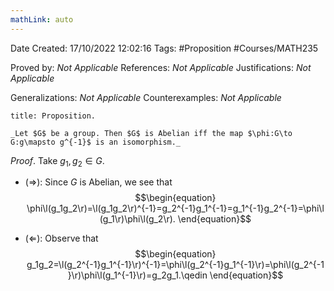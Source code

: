 ```yaml
---
mathLink: auto
---
```


<div class="topSpace"></div>

Date Created: 17/10/2022 12:02:16
Tags: #Proposition #Courses/MATH235

Proved by: _Not Applicable_
References: _Not Applicable_
Justifications: _Not Applicable_

Generalizations: _Not Applicable_
Counterexamples: _Not Applicable_

``` ad-Proposition
title: Proposition.

_Let $G$ be a group. Then $G$ is Abelian iff the map $\phi:G\to G:g\mapsto g^{-1}$ is an isomorphism._

```

_Proof_. Take $g_1,g_2\in G$.
* ($\Rightarrow$): Since $G$ is Abelian, we see that
$$\begin{equation}
    \phi\l(g_1g_2\r)=\l(g_1g_2\r)^{-1}=g_2^{-1}g_1^{-1}=g_1^{-1}g_2^{-1}=\phi\l(g_1\r)\phi\l(g_2\r).
\end{equation}$$

* ($\Leftarrow$): Observe that
$$\begin{equation}
    g_1g_2=\l(g_2^{-1}g_1^{-1}\r)^{-1}=\phi\l(g_2^{-1}g_1^{-1}\r)=\phi\l(g_2^{-1}\r)\phi\l(g_1^{-1}\r)=g_2g_1.\qedin
\end{equation}$$
